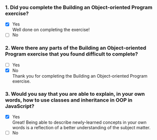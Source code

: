 ### 1. Did you complete the Building an Object-oriented Program exercise?

- [x] Yes <br>
      Well done on completing the exercise!
- [ ] No

### 2. Were there any parts of the Building an Object-oriented Program exercise that you found difficult to complete?

- [ ] Yes
- [x] No <br>
      Thank you for completing the Building an Object-oriented Program exercise.

### 3. Would you say that you are able to explain, in your own words, how to use classes and inheritance in OOP in JavaScript?

- [x] Yes <br>
      Great! Being able to describe newly-learned concepts in your own words is a reflection of a better understanding of the subject matter.
- [ ] No
